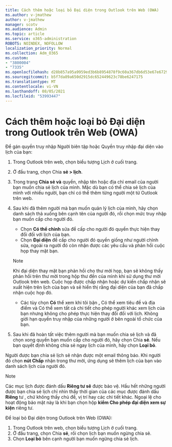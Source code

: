 ```yaml
---
title: Cách thêm hoặc loại bỏ Đại diện trong Outlook trên Web (OWA)
ms.author: v-jmathew
author: v-jmathew
manager: scotv
ms.audience: Admin
ms.topic: article
ms.service: o365-administration
ROBOTS: NOINDEX, NOFOLLOW
localization_priority: Normal
ms.collection: Adm_O365
ms.custom:
- "3800004"
- "7335"
ms.openlocfilehash: d28b857a95a9959ed3b6b8954878f9c60a367db6d53e67e6729b174c5ce7b364
ms.sourcegitcommit: b5f7da89a650d2915dc652449623c78be6247175
ms.translationtype: MT
ms.contentlocale: vi-VN
ms.lasthandoff: 08/05/2021
ms.locfileid: "53993447"
---
```

# <a name="how-to-add-or-remove-a-delegate-in-outlook-on-the-web-owa"></a>Cách thêm hoặc loại bỏ Đại diện trong Outlook trên Web (OWA)

Để gán quyền truy nhập Người biên tập hoặc Quyền truy nhập đại diện vào lịch của bạn:

1. Trong Outlook trên web, chọn biểu tượng Lịch ở cuối trang.
2. Ở đầu trang, chọn Chia **sẻ > lịch**.
3. Trong trang **Chia sẻ và** quyền, nhập tên hoặc địa chỉ email của người bạn muốn chia sẻ lịch của mình. Mặc dù bạn có thể chia sẻ lịch của mình với nhiều người, bạn chỉ có thể thêm từng người một từ Outlook trên web.
4. Sau khi đã thêm người mà bạn muốn quản lý lịch của mình, hãy chọn danh sách thả xuống bên cạnh tên của người đó, rồi chọn mức truy nhập bạn muốn cấp cho người đó.

    - Chọn **Có thể chỉnh** sửa để cấp cho người đó quyền thực hiện thay đổi đối với lịch của bạn.
    - Chọn **Đại diện** để cấp cho người đó quyền giống như người chỉnh sửa, ngoài ra người đó còn nhận được các yêu cầu và phản hồi cuộc họp thay mặt bạn.
    > [!NOTE]
    > Khi đại diện thay mặt bạn phản hồi cho thư mời họp, bạn sẽ không thấy phản hồi trên thư mời trong hộp thư đến của mình khi sử dụng thư mời Outlook trên web. Cuộc họp được chấp nhận hoặc dự kiến chấp nhận sẽ xuất hiện trên lịch của bạn và sẽ hiển thị rằng đại diện của bạn đã chấp nhận cuộc họp đó.
    - Các tùy chọn **Có** thể xem khi tôi bận **,** Có thể xem tiêu đề và địa điểm và Có thể xem tất cả chi tiết cho phép người khác xem lịch của bạn nhưng không cho phép thực hiện thay đổi đối với lịch.  Không giới hạn quyền truy nhập của những người ở bên ngoài tổ chức của bạn.

5. Sau khi đã hoàn tất việc thêm người mà bạn muốn chia sẻ lịch và đã chọn xong quyền bạn muốn cấp cho người đó, hãy chọn Chia **sẻ**. Nếu bạn quyết định không chia sẻ ngay lịch của mình, hãy chọn **Loại bỏ**.

Người được bạn chia sẻ lịch sẽ nhận được một email thông báo. Khi người đó chọn **nút Chấp** nhận trong thư mời, ứng dụng sẽ thêm lịch của bạn vào danh sách lịch của người đó.

> [!NOTE]
> Các mục lịch được đánh dấu **Riêng tư sẽ** được bảo vệ. Hầu hết những người được bạn chia sẻ lịch chỉ nhìn thấy thời gian của các mục được đánh dấu **Riêng** tư , chứ không thấy chủ đề, vị trí hay các chi tiết khác. Ngoại lệ cho hoạt động bảo mật này là khi bạn chọn hộp **kiểm Cho phép đại diện xem sự kiện** riêng tư.

Để loại bỏ Đại diện trong Outlook trên Web (OWA):

1. Trong Outlook trên web, chọn biểu tượng Lịch ở cuối trang.
2. Ở đầu trang, chọn Chia **sẻ**, rồi chọn lịch bạn muốn ngừng chia sẻ.
3. Chọn **Loại bỏ** bên cạnh người bạn muốn ngừng chia sẻ lịch.
